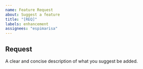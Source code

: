 ```yaml
---
name: Feature Request
about: Suggest a feature
title: "[REQ]"
labels: enhancement
assignees: "espimarisa"
---
```


## Request

A clear and concise description of what you suggest be added.

